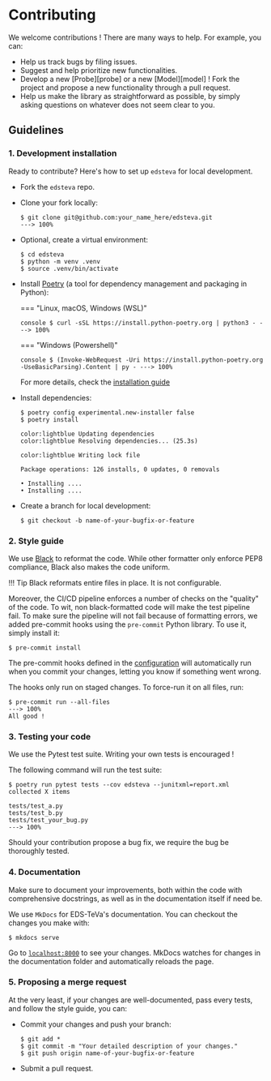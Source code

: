 # Contributing

We welcome contributions ! There are many ways to help. For example, you can:

- Help us track bugs by filing issues.
- Suggest and help prioritize new functionalities.
- Develop a new [Probe][probe] or a new [Model][model] ! Fork the project and propose a new functionality through a pull request.
- Help us make the library as straightforward as possible, by simply asking questions on whatever does not seem clear to you.

## Guidelines
### 1. Development installation

Ready to contribute? Here's how to set up `edsteva` for local development.

- Fork the `edsteva` repo.
- Clone your fork locally:

    <div class="termy">

    ```console
    $ git clone git@github.com:your_name_here/edsteva.git
    ---> 100%
    ```

    </div>

- Optional, create a virtual environment:

    <div class="termy">

    ```console
    $ cd edsteva
    $ python -m venv .venv
    $ source .venv/bin/activate
    ```

    </div>

- Install [Poetry](https://python-poetry.org/) (a tool for dependency management and packaging in Python):

    === "Linux, macOS, Windows (WSL)"
        <div class="termy">
        ```console
        $ curl -sSL https://install.python-poetry.org | python3 -
        ---> 100%
        ```
        </div>

    === "Windows (Powershell)"
        <div class="termy">
        ```console
        $ (Invoke-WebRequest -Uri https://install.python-poetry.org -UseBasicParsing).Content | py -
        ---> 100%
        ```
        </div>

    For more details, check the [installation guide](https://python-poetry.org/docs/#installation)

- Install dependencies:

    <div class="termy">

    ```console
    $ poetry config experimental.new-installer false
    $ poetry install

    color:lightblue Updating dependencies
    color:lightblue Resolving dependencies... (25.3s)

    color:lightblue Writing lock file

    Package operations: 126 installs, 0 updates, 0 removals

    • Installing ....
    • Installing ....
    ```

    </div>

- Create a branch for local development:

    <div class="termy">

    ```console
    $ git checkout -b name-of-your-bugfix-or-feature
    ```

    </div>

### 2. Style guide

We use [Black](https://github.com/psf/black) to reformat the code. While other formatter only enforce PEP8 compliance, Black also makes the code uniform.

!!! Tip
    Black reformats entire files in place. It is not configurable.

Moreover, the CI/CD pipeline enforces a number of checks on the "quality" of the code. To wit, non black-formatted code will make the test pipeline fail. To make sure the pipeline will not fail because of formatting errors, we added pre-commit hooks using the `pre-commit` Python library. To use it, simply install it:

<div class="termy">

```console
$ pre-commit install
```

</div>

The pre-commit hooks defined in the [configuration](https://gitlab.eds.aphp.fr/datasciencetools/edsteva/-/blob/master/.pre-commit-config.yaml) will automatically run when you commit your changes, letting you know if something went wrong.

The hooks only run on staged changes. To force-run it on all files, run:

<div class="termy">

```console
$ pre-commit run --all-files
---> 100%
All good !
```

</div>

### 3. Testing your code

We use the Pytest test suite. Writing your own tests is encouraged !

The following command will run the test suite:

<div class="termy">

```console
$ poetry run pytest tests --cov edsteva --junitxml=report.xml
collected X items

tests/test_a.py
tests/test_b.py
tests/test_your_bug.py
---> 100%
```

</div>

Should your contribution propose a bug fix, we require the bug be thoroughly tested.

### 4. Documentation

Make sure to document your improvements, both within the code with comprehensive docstrings,
as well as in the documentation itself if need be.

We use `MkDocs` for EDS-TeVa's documentation. You can checkout the changes you make with:

<div class="termy">

```console
$ mkdocs serve
```

</div>

Go to [`localhost:8000`](http://localhost:8000) to see your changes. MkDocs watches for changes in the documentation folder
and automatically reloads the page.

### 5. Proposing a merge request

At the very least, if your changes are well-documented, pass every tests, and follow the style guide, you can:

- Commit your changes and push your branch:

    <div class="termy">

    ```console
    $ git add *
    $ git commit -m "Your detailed description of your changes."
    $ git push origin name-of-your-bugfix-or-feature
    ```

    </div>

-  Submit a pull request.
